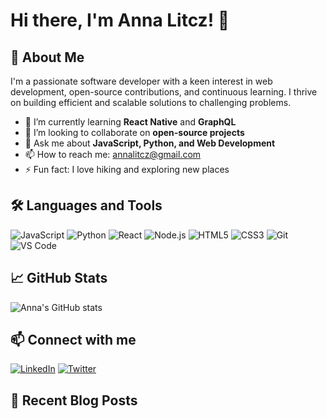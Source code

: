 # Hi there, I'm Anna Litcz! 👋

## 🚀 About Me
I'm a passionate software developer with a keen interest in web development, open-source contributions, and continuous learning. I thrive on building efficient and scalable solutions to challenging problems.

- 🌱 I’m currently learning **React Native** and **GraphQL**
- 👯 I’m looking to collaborate on **open-source projects**
- 💬 Ask me about **JavaScript, Python, and Web Development**
- 📫 How to reach me: [annalitcz@gmail.com](mailto:annalitcz@gmail.com)
- ⚡ Fun fact: I love hiking and exploring new places

## 🛠️ Languages and Tools
![JavaScript](https://img.shields.io/badge/-JavaScript-black?style=flat-square&logo=javascript)
![Python](https://img.shields.io/badge/-Python-black?style=flat-square&logo=python)
![React](https://img.shields.io/badge/-React-black?style=flat-square&logo=react)
![Node.js](https://img.shields.io/badge/-Node.js-black?style=flat-square&logo=node.js)
![HTML5](https://img.shields.io/badge/-HTML5-black?style=flat-square&logo=html5)
![CSS3](https://img.shields.io/badge/-CSS3-black?style=flat-square&logo=css3)
![Git](https://img.shields.io/badge/-Git-black?style=flat-square&logo=git)
![VS Code](https://img.shields.io/badge/-VS%20Code-black?style=flat-square&logo=visual-studio-code)

## 📈 GitHub Stats
![Anna's GitHub stats](https://github-readme-stats.vercel.app/api?username=annalitcz&show_icons=true&theme=radical)

## 📫 Connect with me
[![LinkedIn](https://img.shields.io/badge/-LinkedIn-black?style=flat-square&logo=linkedin)](https://www.linkedin.com/in/annalitcz)
[![Twitter](https://img.shields.io/badge/-Twitter-black?style=flat-square&logo=twitter)](https://twitter.com/annalitcz)

## 📝 Recent Blog Posts
<!-- BLOG-POST-LIST:START -->
<!-- BLOG-POST-LIST:END -->

<!--
**annalitcz/annalitcz** is a ✨ special ✨ repository because its `README.md` (this file) appears on your GitHub profile.
-->
